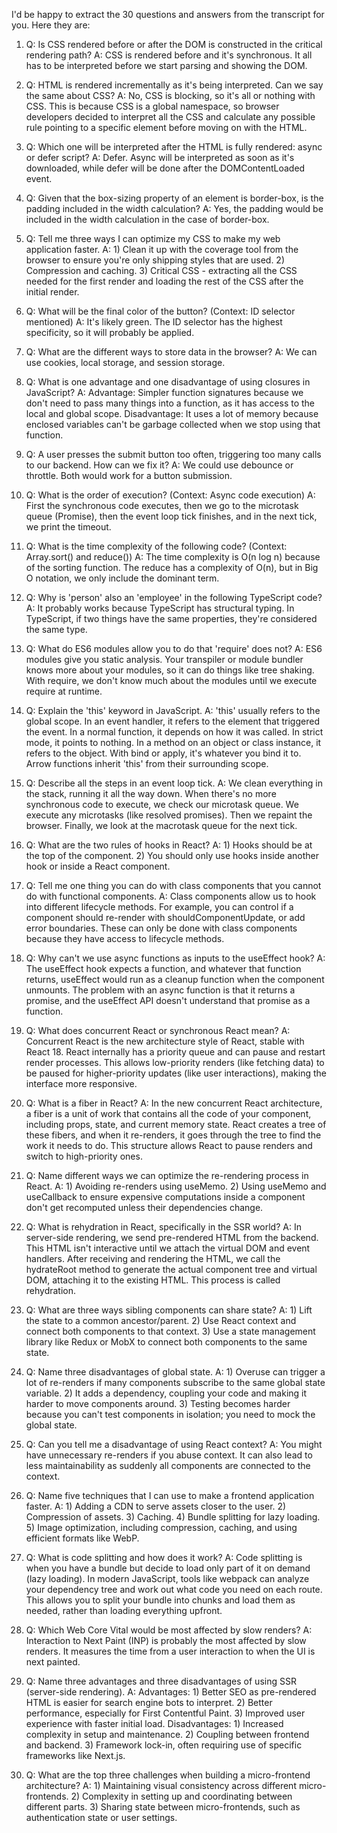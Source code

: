 I'd be happy to extract the 30 questions and answers from the transcript for you. Here they are:

1. Q: Is CSS rendered before or after the DOM is constructed in the critical rendering path?
   A: CSS is rendered before and it's synchronous. It all has to be interpreted before we start parsing and showing the DOM.

2. Q: HTML is rendered incrementally as it's being interpreted. Can we say the same about CSS?
   A: No, CSS is blocking, so it's all or nothing with CSS. This is because CSS is a global namespace, so browser developers decided to interpret all the CSS and calculate any possible rule pointing to a specific element before moving on with the HTML.

3. Q: Which one will be interpreted after the HTML is fully rendered: async or defer script?
   A: Defer. Async will be interpreted as soon as it's downloaded, while defer will be done after the DOMContentLoaded event.

4. Q: Given that the box-sizing property of an element is border-box, is the padding included in the width calculation?
   A: Yes, the padding would be included in the width calculation in the case of border-box.

5. Q: Tell me three ways I can optimize my CSS to make my web application faster.
   A: 1) Clean it up with the coverage tool from the browser to ensure you're only shipping styles that are used. 2) Compression and caching. 3) Critical CSS - extracting all the CSS needed for the first render and loading the rest of the CSS after the initial render.

6. Q: What will be the final color of the button? (Context: ID selector mentioned)
   A: It's likely green. The ID selector has the highest specificity, so it will probably be applied.

7. Q: What are the different ways to store data in the browser?
   A: We can use cookies, local storage, and session storage.

8. Q: What is one advantage and one disadvantage of using closures in JavaScript?
   A: Advantage: Simpler function signatures because we don't need to pass many things into a function, as it has access to the local and global scope. Disadvantage: It uses a lot of memory because enclosed variables can't be garbage collected when we stop using that function.

9. Q: A user presses the submit button too often, triggering too many calls to our backend. How can we fix it?
   A: We could use debounce or throttle. Both would work for a button submission.

10. Q: What is the order of execution? (Context: Async code execution)
    A: First the synchronous code executes, then we go to the microtask queue (Promise), then the event loop tick finishes, and in the next tick, we print the timeout.

11. Q: What is the time complexity of the following code? (Context: Array.sort() and reduce())
    A: The time complexity is O(n log n) because of the sorting function. The reduce has a complexity of O(n), but in Big O notation, we only include the dominant term.

12. Q: Why is 'person' also an 'employee' in the following TypeScript code?
    A: It probably works because TypeScript has structural typing. In TypeScript, if two things have the same properties, they're considered the same type.

13. Q: What do ES6 modules allow you to do that 'require' does not?
    A: ES6 modules give you static analysis. Your transpiler or module bundler knows more about your modules, so it can do things like tree shaking. With require, we don't know much about the modules until we execute require at runtime.

14. Q: Explain the 'this' keyword in JavaScript.
    A: 'this' usually refers to the global scope. In an event handler, it refers to the element that triggered the event. In a normal function, it depends on how it was called. In strict mode, it points to nothing. In a method on an object or class instance, it refers to the object. With bind or apply, it's whatever you bind it to. Arrow functions inherit 'this' from their surrounding scope.

15. Q: Describe all the steps in an event loop tick.
    A: We clean everything in the stack, running it all the way down. When there's no more synchronous code to execute, we check our microtask queue. We execute any microtasks (like resolved promises). Then we repaint the browser. Finally, we look at the macrotask queue for the next tick.

16. Q: What are the two rules of hooks in React?
    A: 1) Hooks should be at the top of the component. 2) You should only use hooks inside another hook or inside a React component.

17. Q: Tell me one thing you can do with class components that you cannot do with functional components.
    A: Class components allow us to hook into different lifecycle methods. For example, you can control if a component should re-render with shouldComponentUpdate, or add error boundaries. These can only be done with class components because they have access to lifecycle methods.

18. Q: Why can't we use async functions as inputs to the useEffect hook?
    A: The useEffect hook expects a function, and whatever that function returns, useEffect would run as a cleanup function when the component unmounts. The problem with an async function is that it returns a promise, and the useEffect API doesn't understand that promise as a function.

19. Q: What does concurrent React or synchronous React mean?
    A: Concurrent React is the new architecture style of React, stable with React 18. React internally has a priority queue and can pause and restart render processes. This allows low-priority renders (like fetching data) to be paused for higher-priority updates (like user interactions), making the interface more responsive.

20. Q: What is a fiber in React?
    A: In the new concurrent React architecture, a fiber is a unit of work that contains all the code of your component, including props, state, and current memory state. React creates a tree of these fibers, and when it re-renders, it goes through the tree to find the work it needs to do. This structure allows React to pause renders and switch to high-priority ones.

21. Q: Name different ways we can optimize the re-rendering process in React.
    A: 1) Avoiding re-renders using useMemo. 2) Using useMemo and useCallback to ensure expensive computations inside a component don't get recomputed unless their dependencies change.

22. Q: What is rehydration in React, specifically in the SSR world?
    A: In server-side rendering, we send pre-rendered HTML from the backend. This HTML isn't interactive until we attach the virtual DOM and event handlers. After receiving and rendering the HTML, we call the hydrateRoot method to generate the actual component tree and virtual DOM, attaching it to the existing HTML. This process is called rehydration.

23. Q: What are three ways sibling components can share state?
    A: 1) Lift the state to a common ancestor/parent. 2) Use React context and connect both components to that context. 3) Use a state management library like Redux or MobX to connect both components to the same state.

24. Q: Name three disadvantages of global state.
    A: 1) Overuse can trigger a lot of re-renders if many components subscribe to the same global state variable. 2) It adds a dependency, coupling your code and making it harder to move components around. 3) Testing becomes harder because you can't test components in isolation; you need to mock the global state.

25. Q: Can you tell me a disadvantage of using React context?
    A: You might have unnecessary re-renders if you abuse context. It can also lead to less maintainability as suddenly all components are connected to the context.

26. Q: Name five techniques that I can use to make a frontend application faster.
    A: 1) Adding a CDN to serve assets closer to the user. 2) Compression of assets. 3) Caching. 4) Bundle splitting for lazy loading. 5) Image optimization, including compression, caching, and using efficient formats like WebP.

27. Q: What is code splitting and how does it work?
    A: Code splitting is when you have a bundle but decide to load only part of it on demand (lazy loading). In modern JavaScript, tools like webpack can analyze your dependency tree and work out what code you need on each route. This allows you to split your bundle into chunks and load them as needed, rather than loading everything upfront.

28. Q: Which Web Core Vital would be most affected by slow renders?
    A: Interaction to Next Paint (INP) is probably the most affected by slow renders. It measures the time from a user interaction to when the UI is next painted.

29. Q: Name three advantages and three disadvantages of using SSR (server-side rendering).
    A: Advantages: 1) Better SEO as pre-rendered HTML is easier for search engine bots to interpret. 2) Better performance, especially for First Contentful Paint. 3) Improved user experience with faster initial load.
    Disadvantages: 1) Increased complexity in setup and maintenance. 2) Coupling between frontend and backend. 3) Framework lock-in, often requiring use of specific frameworks like Next.js.

30. Q: What are the top three challenges when building a micro-frontend architecture?
    A: 1) Maintaining visual consistency across different micro-frontends. 2) Complexity in setting up and coordinating between different parts. 3) Sharing state between micro-frontends, such as authentication state or user settings.
